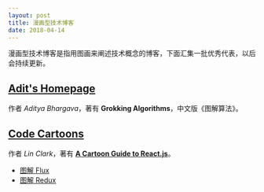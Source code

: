 ```yaml
---
layout: post
title: 漫画型技术博客
date: 2018-04-14
---
```


漫画型技术博客是指用图画来阐述技术概念的博客，下面汇集一批优秀代表，以后会持续更新。

## [Adit's Homepage][adit]

作者 *Aditya Bhargava*，著有 **Grokking Algorithms**，中文版《图解算法》。

## [Code Cartoons][code-cartoons]

作者 *Lin Clark*，著有 **[A Cartoon Guide to React.js][cartoons-react]**。

- [图解 Flux](https://code-cartoons.com/a-cartoon-guide-to-flux-6157355ab207)
- [图解 Redux](https://code-cartoons.com/a-cartoon-intro-to-redux-3afb775501a6)

[adit]: http://adit.io/index.html
[code-cartoons]: https://code-cartoons.com/
[cartoons-react]: https://leanpub.com/codecartoons-react